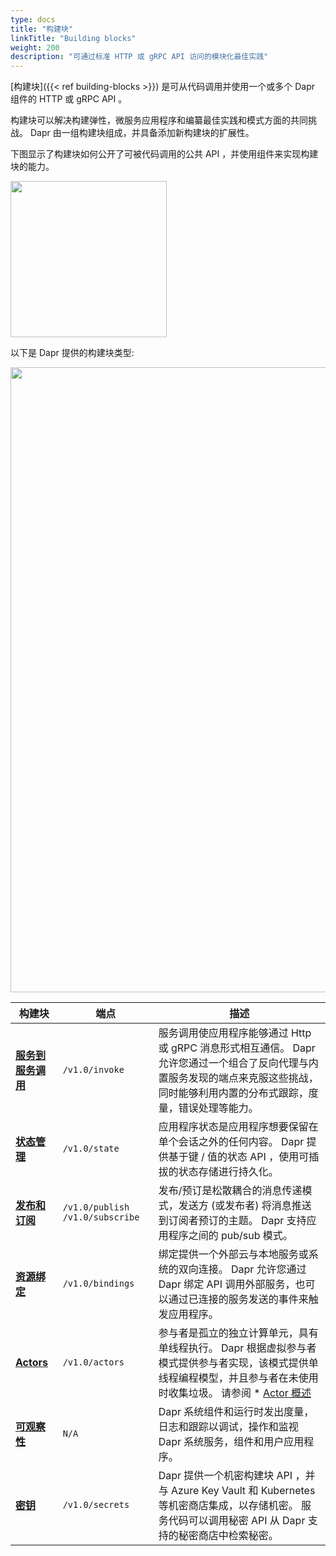 ```yaml
---
type: docs
title: "构建块"
linkTitle: "Building blocks"
weight: 200
description: "可通过标准 HTTP 或 gRPC API 访问的模块化最佳实践"
---
```


[构建块]({{< ref building-blocks >}}) 是可从代码调用并使用一个或多个 Dapr 组件的 HTTP 或 gRPC API 。

构建块可以解决构建弹性，微服务应用程序和编纂最佳实践和模式方面的共同挑战。 Dapr 由一组构建块组成，并具备添加新构建块的扩展性。

下图显示了构建块如何公开了可被代码调用的公共 API ，并使用组件来实现构建块的能力。

<img src="/images/concepts-building-blocks.png" width=250>

以下是 Dapr 提供的构建块类型:

<img src="/images/building_blocks.png" width=1000>

| 构建块                     | 端点                                | 描述                                                                                                                        |
| ----------------------- | --------------------------------- | ------------------------------------------------------------------------------------------------------------------------- |
| [**服务到服务调用**]({{X1X}}) | `/v1.0/invoke`                    | 服务调用使应用程序能够通过 Http 或 gRPC 消息形式相互通信。 Dapr 允许您通过一个组合了反向代理与内置服务发现的端点来克服这些挑战，同时能够利用内置的分布式跟踪，度量，错误处理等能力。                       |
| [**状态管理**]({{X6X}})    | `/v1.0/state`                     | 应用程序状态是应用程序想要保留在单个会话之外的任何内容。 Dapr 提供基于键 / 值的状态 API ，使用可插拔的状态存储进行持久化。                                                      |
| [**发布和订阅**]({{X11X}})  | `/v1.0/publish` `/v1.0/subscribe` | 发布/预订是松散耦合的消息传递模式，发送方 (或发布者) 将消息推送到订阅者预订的主题。 Dapr 支持应用程序之间的 pub/sub 模式。                                                   |
| [**资源绑定**]({{X18X}})   | `/v1.0/bindings`                  | 绑定提供一个外部云与本地服务或系统的双向连接。 Dapr 允许您通过 Dapr 绑定 API 调用外部服务，也可以通过已连接的服务发送的事件来触发应用程序。                                            |
| [**Actors**]({{X23X}}) | `/v1.0/actors`                    | 参与者是孤立的独立计算单元，具有单线程执行。 Dapr 根据虚拟参与者模式提供参与者实现，该模式提供单线程编程模型，并且参与者在未使用时收集垃圾。 请参阅 * [Actor 概述](./actors#understanding-actors) |
| [**可观察性**]({{X29X}})   | `N/A`                             | Dapr 系统组件和运行时发出度量，日志和跟踪以调试，操作和监视 Dapr 系统服务，组件和用户应用程序。                                                                     |
| [**密钥**]({{X34X}})     | `/v1.0/secrets`                   | Dapr 提供一个机密构建块 API ，并与 Azure Key Vault 和 Kubernetes 等机密商店集成，以存储机密。 服务代码可以调用秘密 API 从 Dapr 支持的秘密商店中检索秘密。                    |
